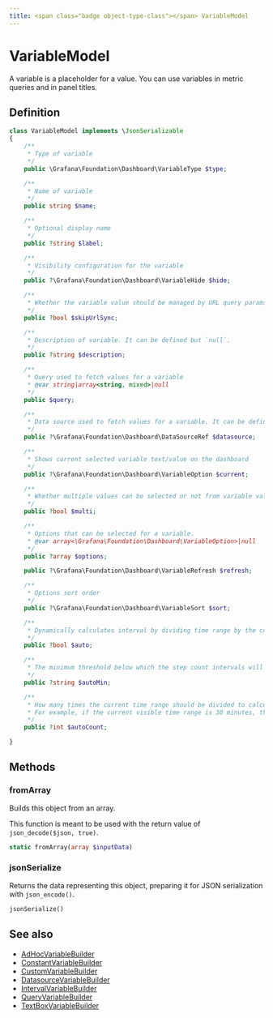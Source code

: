 ```yaml
---
title: <span class="badge object-type-class"></span> VariableModel
---
```

# <span class="badge object-type-class"></span> VariableModel

A variable is a placeholder for a value. You can use variables in metric queries and in panel titles.

## Definition

```php
class VariableModel implements \JsonSerializable
{
    /**
     * Type of variable
     */
    public \Grafana\Foundation\Dashboard\VariableType $type;

    /**
     * Name of variable
     */
    public string $name;

    /**
     * Optional display name
     */
    public ?string $label;

    /**
     * Visibility configuration for the variable
     */
    public ?\Grafana\Foundation\Dashboard\VariableHide $hide;

    /**
     * Whether the variable value should be managed by URL query params or not
     */
    public ?bool $skipUrlSync;

    /**
     * Description of variable. It can be defined but `null`.
     */
    public ?string $description;

    /**
     * Query used to fetch values for a variable
     * @var string|array<string, mixed>|null
     */
    public $query;

    /**
     * Data source used to fetch values for a variable. It can be defined but `null`.
     */
    public ?\Grafana\Foundation\Dashboard\DataSourceRef $datasource;

    /**
     * Shows current selected variable text/value on the dashboard
     */
    public ?\Grafana\Foundation\Dashboard\VariableOption $current;

    /**
     * Whether multiple values can be selected or not from variable value list
     */
    public ?bool $multi;

    /**
     * Options that can be selected for a variable.
     * @var array<\Grafana\Foundation\Dashboard\VariableOption>|null
     */
    public ?array $options;

    public ?\Grafana\Foundation\Dashboard\VariableRefresh $refresh;

    /**
     * Options sort order
     */
    public ?\Grafana\Foundation\Dashboard\VariableSort $sort;

    /**
     * Dynamically calculates interval by dividing time range by the count specified.
     */
    public ?bool $auto;

    /**
     * The minimum threshold below which the step count intervals will not divide the time.
     */
    public ?string $autoMin;

    /**
     * How many times the current time range should be divided to calculate the value, similar to the Max data points query option.
     * For example, if the current visible time range is 30 minutes, then the auto interval groups the data into 30 one-minute increments.
     */
    public ?int $autoCount;

}
```
## Methods

### <span class="badge object-method"></span> fromArray

Builds this object from an array.

This function is meant to be used with the return value of `json_decode($json, true)`.

```php
static fromArray(array $inputData)
```

### <span class="badge object-method"></span> jsonSerialize

Returns the data representing this object, preparing it for JSON serialization with `json_encode()`.

```php
jsonSerialize()
```

## See also

 * <span class="badge builder"></span> [AdHocVariableBuilder](./builder-AdHocVariableBuilder.md)
 * <span class="badge builder"></span> [ConstantVariableBuilder](./builder-ConstantVariableBuilder.md)
 * <span class="badge builder"></span> [CustomVariableBuilder](./builder-CustomVariableBuilder.md)
 * <span class="badge builder"></span> [DatasourceVariableBuilder](./builder-DatasourceVariableBuilder.md)
 * <span class="badge builder"></span> [IntervalVariableBuilder](./builder-IntervalVariableBuilder.md)
 * <span class="badge builder"></span> [QueryVariableBuilder](./builder-QueryVariableBuilder.md)
 * <span class="badge builder"></span> [TextBoxVariableBuilder](./builder-TextBoxVariableBuilder.md)
